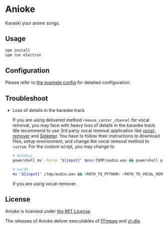 # Anioke

Karaoki your anime songs.

## Usage

```sh
npm install
npm run electron
```

## Configuration

Please refer to [the example config](/config/example.jsonc) for detailed configuration.

## Troubleshoot

- Loss of details in the karaoke track

  If you are using delivered method `remove_center_channel` for vocal removal, you may face with heavy loss of details in the karaoke track. We recommend to use 3rd party vocal removal application like [vocal-remover](https://github.com/tsurumeso/vocal-remover) and [Spleeter](https://github.com/deezer/spleeter). You have to follow their instructions to download files, setup environment, and change the vocal removal method to `custom`. For the custom script, you may change to

  ```sh
  # Windows
  powershell mv -force "${input}" $env:TEMP/audio.wav && powershell python <PATH_TO_VOCAL_REMOVER>/inference.py -P <PATH_TO_VOCAL_REMOVER>/models/baseline.pth -i $env:TEMP/audio.wav -o $env:TEMP && powershell mv -force $env:TEMP/audio_Instruments.wav "${output}"

  # macOS
  mv "${input}" /tmp/audio.wav && <PATH_TO_PYTHON> <PATH_TO_VOCAL_REMOVER>/inference.py -P <PATH_TO_VOCAL_REMOVER>/models/baseline.pth -i /tmp/audio.wav -o /tmp && mv /tmp/audio_Instruments.wav "${output}"
  ```

  if you are using vocal-remover.

## License

Anioke is licensed under [the MIT License](/LICENSE).

The releases of Anioke deliver executables of [FFmpeg](https://github.com/FFmpeg/FFmpeg) and [yt-dlp](https://github.com/yt-dlp/yt-dlp).
